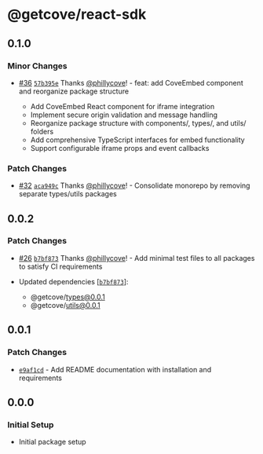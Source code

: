 # @getcove/react-sdk

## 0.1.0

### Minor Changes

- [#36](https://github.com/getcove/cove-js-sdk/pull/36) [`57b395e`](https://github.com/getcove/cove-js-sdk/commit/57b395e36612cabc0b95ff26433fbbd4ad00cd07) Thanks [@phillycove](https://github.com/phillycove)! - feat: add CoveEmbed component and reorganize package structure

  - Add CoveEmbed React component for iframe integration
  - Implement secure origin validation and message handling
  - Reorganize package structure with components/, types/, and utils/ folders
  - Add comprehensive TypeScript interfaces for embed functionality
  - Support configurable iframe props and event callbacks

### Patch Changes

- [#32](https://github.com/getcove/cove-js-sdk/pull/32) [`aca949c`](https://github.com/getcove/cove-js-sdk/commit/aca949c22fdbfba5cce8a5a04de4932fbf76b1db) Thanks [@phillycove](https://github.com/phillycove)! - Consolidate monorepo by removing separate types/utils packages

## 0.0.2

### Patch Changes

- [#26](https://github.com/getcove/cove-js-sdk/pull/26) [`b7bf873`](https://github.com/getcove/cove-js-sdk/commit/b7bf8730fad210b2faf338f652e83936c3cd81bf) Thanks [@phillycove](https://github.com/phillycove)! - Add minimal test files to all packages to satisfy CI requirements

- Updated dependencies [[`b7bf873`](https://github.com/getcove/cove-js-sdk/commit/b7bf8730fad210b2faf338f652e83936c3cd81bf)]:
  - @getcove/types@0.0.1
  - @getcove/utils@0.0.1

## 0.0.1

### Patch Changes

- [`e9af1cd`](https://github.com/getcove/cove-js-sdk/commit/e9af1cdf54de5a22d99b9c76dc1079fe6bb45edc) - Add README documentation with installation and requirements

## 0.0.0

### Initial Setup

- Initial package setup
